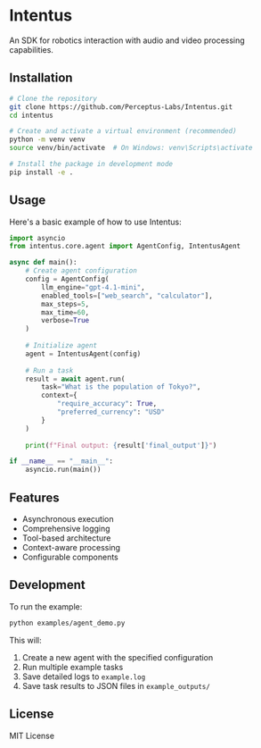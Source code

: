 # Intentus

An SDK for robotics interaction with audio and video processing capabilities.

## Installation

```bash
# Clone the repository
git clone https://github.com/Perceptus-Labs/Intentus.git
cd intentus

# Create and activate a virtual environment (recommended)
python -m venv venv
source venv/bin/activate  # On Windows: venv\Scripts\activate

# Install the package in development mode
pip install -e .
```

## Usage

Here's a basic example of how to use Intentus:

```python
import asyncio
from intentus.core.agent import AgentConfig, IntentusAgent

async def main():
    # Create agent configuration
    config = AgentConfig(
        llm_engine="gpt-4.1-mini",
        enabled_tools=["web_search", "calculator"],
        max_steps=5,
        max_time=60,
        verbose=True
    )
    
    # Initialize agent
    agent = IntentusAgent(config)
    
    # Run a task
    result = await agent.run(
        task="What is the population of Tokyo?",
        context={
            "require_accuracy": True,
            "preferred_currency": "USD"
        }
    )
    
    print(f"Final output: {result['final_output']}")

if __name__ == "__main__":
    asyncio.run(main())
```

## Features

- Asynchronous execution
- Comprehensive logging
- Tool-based architecture
- Context-aware processing
- Configurable components

## Development

To run the example:

```bash
python examples/agent_demo.py
```

This will:
1. Create a new agent with the specified configuration
2. Run multiple example tasks
3. Save detailed logs to `example.log`
4. Save task results to JSON files in `example_outputs/`

## License

MIT License
